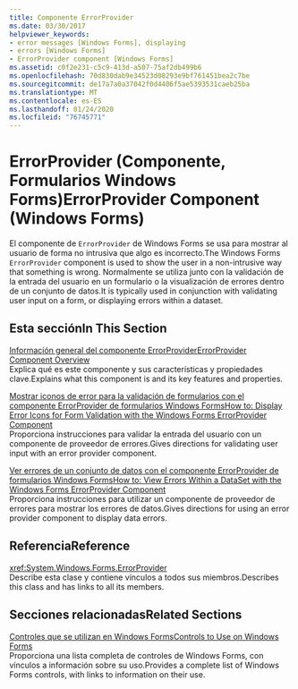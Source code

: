 ```yaml
---
title: Componente ErrorProvider
ms.date: 03/30/2017
helpviewer_keywords:
- error messages [Windows Forms], displaying
- errors [Windows Forms]
- ErrorProvider component [Windows Forms]
ms.assetid: c0f2e231-c5c9-413d-a507-75af2db499b6
ms.openlocfilehash: 70d830dab9e34523d08293e9bf761451bea2c7be
ms.sourcegitcommit: de17a7a0a37042f0d4406f5ae5393531caeb25ba
ms.translationtype: MT
ms.contentlocale: es-ES
ms.lasthandoff: 01/24/2020
ms.locfileid: "76745771"
---
```

# <a name="errorprovider-component-windows-forms"></a><span data-ttu-id="92481-102">ErrorProvider (Componente, Formularios Windows Forms)</span><span class="sxs-lookup"><span data-stu-id="92481-102">ErrorProvider Component (Windows Forms)</span></span>
<span data-ttu-id="92481-103">El componente de `ErrorProvider` de Windows Forms se usa para mostrar al usuario de forma no intrusiva que algo es incorrecto.</span><span class="sxs-lookup"><span data-stu-id="92481-103">The Windows Forms `ErrorProvider` component is used to show the user in a non-intrusive way that something is wrong.</span></span> <span data-ttu-id="92481-104">Normalmente se utiliza junto con la validación de la entrada del usuario en un formulario o la visualización de errores dentro de un conjunto de datos.</span><span class="sxs-lookup"><span data-stu-id="92481-104">It is typically used in conjunction with validating user input on a form, or displaying errors within a dataset.</span></span>  
  
## <a name="in-this-section"></a><span data-ttu-id="92481-105">Esta sección</span><span class="sxs-lookup"><span data-stu-id="92481-105">In This Section</span></span>  
 [<span data-ttu-id="92481-106">Información general del componente ErrorProvider</span><span class="sxs-lookup"><span data-stu-id="92481-106">ErrorProvider Component Overview</span></span>](errorprovider-component-overview-windows-forms.md)  
 <span data-ttu-id="92481-107">Explica qué es este componente y sus características y propiedades clave.</span><span class="sxs-lookup"><span data-stu-id="92481-107">Explains what this component is and its key features and properties.</span></span>  
  
 [<span data-ttu-id="92481-108">Mostrar iconos de error para la validación de formularios con el componente ErrorProvider de formularios Windows Forms</span><span class="sxs-lookup"><span data-stu-id="92481-108">How to: Display Error Icons for Form Validation with the Windows Forms ErrorProvider Component</span></span>](display-error-icons-for-form-validation-with-wf-errorprovider.md)  
 <span data-ttu-id="92481-109">Proporciona instrucciones para validar la entrada del usuario con un componente de proveedor de errores.</span><span class="sxs-lookup"><span data-stu-id="92481-109">Gives directions for validating user input with an error provider component.</span></span>  
  
 [<span data-ttu-id="92481-110">Ver errores de un conjunto de datos con el componente ErrorProvider de formularios Windows Forms</span><span class="sxs-lookup"><span data-stu-id="92481-110">How to: View Errors Within a DataSet with the Windows Forms ErrorProvider Component</span></span>](view-errors-within-a-dataset-with-wf-errorprovider-component.md)  
 <span data-ttu-id="92481-111">Proporciona instrucciones para utilizar un componente de proveedor de errores para mostrar los errores de datos.</span><span class="sxs-lookup"><span data-stu-id="92481-111">Gives directions for using an error provider component to display data errors.</span></span>  
  
## <a name="reference"></a><span data-ttu-id="92481-112">Referencia</span><span class="sxs-lookup"><span data-stu-id="92481-112">Reference</span></span>  
 <xref:System.Windows.Forms.ErrorProvider>  
 <span data-ttu-id="92481-113">Describe esta clase y contiene vínculos a todos sus miembros.</span><span class="sxs-lookup"><span data-stu-id="92481-113">Describes this class and has links to all its members.</span></span>  
  
## <a name="related-sections"></a><span data-ttu-id="92481-114">Secciones relacionadas</span><span class="sxs-lookup"><span data-stu-id="92481-114">Related Sections</span></span>  
 [<span data-ttu-id="92481-115">Controles que se utilizan en Windows Forms</span><span class="sxs-lookup"><span data-stu-id="92481-115">Controls to Use on Windows Forms</span></span>](controls-to-use-on-windows-forms.md)  
 <span data-ttu-id="92481-116">Proporciona una lista completa de controles de Windows Forms, con vínculos a información sobre su uso.</span><span class="sxs-lookup"><span data-stu-id="92481-116">Provides a complete list of Windows Forms controls, with links to information on their use.</span></span>
